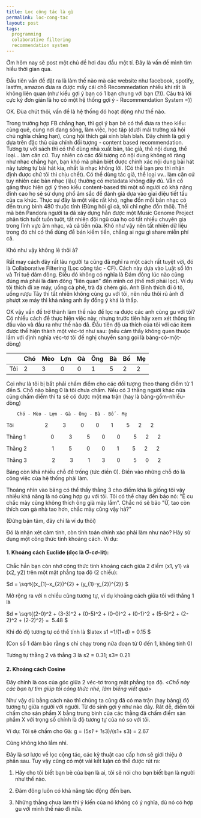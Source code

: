 ```yaml
---
title: Lọc cộng tác là gì
permalink: loc-cong-tac
layout: post
tags:
  programming
  colaborative filtering
  recommendation system
---
```


Ờm hôm nay sẽ post một chủ đề hơi đau đầu một tí. Đây là vấn đề mình tìm hiểu thời gian qua.

Đầu tiên vấn đề đặt ra là làm thế nào mà các website như facebook, spotify, lastfm, amazon đưa ra được mấy cái chỗ Recommedation nhiều khi rất là không liên quan (như kiểu gợi ý bạn có 1 bạn chung với bạn (?)). Câu trả lời cực kỳ đơn giản là họ có một hệ thống gợi ý - Recommendation System =))

OK. Đùa chút thôi, vấn đề là hệ thống đó hoạt động như thế nào.

Trong trường hợp FB chẳng hạn, thì gợi ý bạn bè có thể đưa ra theo kiểu: cùng quê, cùng nơi đang sống, làm việc, học tập (dưới mái trường xã hội chủ nghĩa chẳng hạn), cùng hội thích gái xinh blah blah. Đây chính là gợi ý dựa trên đặc thù của chính đối tượng - content based recommendation. Tương tự với sách thì có thể dùng nhà xuất bản, tác giả, thẻ nội dung, thể loại... làm căn cứ. Tuy nhiên có các đối tượng có nội dung không rõ ràng như nhạc chẳng hạn, bạn khó mà phân biệt được chính xác nội dung bài hát này tương tự bài hát kia, nhất là nhạc không lời. (Có thể bạn pro thì nhận định được chứ tôi thì chịu chết). Có thể dùng tác giả, thể loại vv.. làm căn cứ tuy nhiên các bản nhạc (lậu) thường có metadata không đầy đủ. Vẫn cố gắng thực hiện gợi ý theo kiểu content-based thì một số người có khả năng đỉnh cao họ sẽ sử dụng phổ âm sắc để đánh giá dựa vào giai điệu tiết tấu của ca khúc. Thực sự đây là một việc rất khó, nghe đồn mỗi bản nhạc có đến trung bình 480 thuộc tính (Đừng hỏi gì cả, tôi chỉ nghe đồn thôi). Thế mà bên Pandora người ta đã xây dựng hẳn được một Music Genome Project phân tích tuốt tuồn tuột, tất nhiên đội ngũ của họ có tất nhiều chuyên gia trong lĩnh vực âm nhạc, và cả tiền nữa. Khó như vậy nên tất nhiên dữ liệu trong đó chỉ có thể dùng để bán kiếm tiền, chẳng ai ngu gì share miễn phí cả.

Khó như vậy không lẽ thôi à?

Rất may cách đây rất lâu người ta cũng đã nghĩ ra một cách rất tuyệt vời, đó là Collaborative Filtering (Lọc cộng tác - CF). Cách này dựa vào Luật số lớn và Trí tuệ đám đông. Điều đó không có nghĩa là Đám đông lúc nào cũng đúng mà phải là đám đông "liên quan" đến mình cơ (thế mới phải lọc). Ví dụ tôi thích đi xe máy, uống cà phê, trà đá chém gió. Anh Bình thích đi ô tô, uống rượu Tây thì tất nhiên không cùng gu với tôi, nên nếu thôi rủ ảnh đi phượt xe máy thì khả năng anh ấy đồng ý khá là thấp.

OK vậy vấn đề trở thành làm thế nào để lọc ra được các anh cùng gu với tôi? Có nhiều cách để thực hiện việc này, nhưng trước tiên hãy xem xét thông tin đầu vào và đầu ra như thế nào đã. Đầu tiên độ ưa thích của tôi với các item được thể hiện thành một véc-tơ như sau: (nếu cảm thấy không quen thuộc lắm với định nghĩa véc-tơ tôi đề nghị chuyển sang gọi là bảng-có-một-dòng)

<table>
<thead>
	<tr>
    	<th></th><th>Chó</th><th>Mèo</th><th>Lợn</th><th>Gà</th><th>Ông</th><th>Bà</th><th>Bố</th><th>Mẹ
    </tr>
</thead>
<tbody>
	<tr>
    	<td>Tôi</td>
        <td>2</td>
        <td>3</td>
        <td>0</td>
        <td>0</td>
        <td>1</td>
        <td>5</td>
        <td>2</td>
        <td>2</td>
    </tr>
</tbody>
</table>


Coi như là tôi bị bắt phải chấm điểm cho các đối tượng theo thang điểm từ 1 đến 5. Chỗ nào bằng 0 là tôi chưa chấm. Nếu có 3 thằng người khác nữa cũng chấm điểm thì ta sẽ có được một ma trận (hay là bảng-gồm-nhiều-dòng)

        Chó - Mèo - Lợn - Gà - Ông - Bà - Bố - Mẹ

Tôi                     2          3          0        0        1         5      2      2

Thằng 1                 0          3          5        0        0         5      2      2

Thằng 2                 1          5          0        0        1         5      2      2

Thằng 3                 2          3          1        3        0         5      0      2

Bảng còn khá nhiều chỗ để trống (tức điền 0). Điền vào những chỗ đó là công việc của hệ thống phải làm.

Thoáng nhìn vào bảng có thể thấy thằng 3 cho điểm khá là giống tôi vậy nhiều khả năng là nó cũng hợp gu với tôi. Tôi có thể chạy đến bảo nó: "Ê cu chắc mày cũng không thích ông già mày lắm". Chắc nó sẽ bảo "Ừ, tao còn thích con gà nhà tao hơn, chắc mày cũng vậy hả?"

(Đừng bận tâm, đây chỉ là ví dụ thôi)

Đó là nhận xét cảm tính, còn tính toán chính xác phải làm như nào? Hãy sử dụng một công thức tính khoảng cách. Ví dụ:

#### 1. Khoảng cách Euclide (đọc là Ơ-cơ-lít):

Chắc hẳn bạn còn nhớ công thức tính khoảng cách giữa 2 điểm (x1, y1) vả (x2, y2) trên một mặt phẳng tọa độ (2 chiều):

$d = \sqrt{(x_{1}-x_{2})^{2} + (y_{1}-y_{2})^{2}} $

Mở rộng ra với n chiều cũng tương tự, ví dụ khoảng cách giữa tôi với thằng 1 là

$d = \sqrt{(2-0)^2 + (3-3)^2 + (0-5)^2 + (0-0)^2 + (0-1)^2 + (5-5)^2 + (2-2)^2 + (2-2)^2} =  5.48 $

Khi đó độ tương tự có thể tính là $latex s1 =1/(1+d) = 0.15 $

(Con số 1 đảm bảo rằng s chỉ chạy trong nửa đoạn từ 0 đến 1, không tính 0)

Tương tự thằng 2 và thằng 3 là s2 = 0.31; s3= 0.21

#### 2. Khoảng cách Cosine

Đây chính là cos của góc giữa 2 véc-tơ trong mặt phẳng tọa độ.
<*Chỗ này các bạn tự tìm giúp tôi công thức nhé, làm biếng viết quá*>

Như vậy dù bằng cách nào thì chúng ta cũng đã có ma trận (hay bảng) độ tương tự giữa người với người. Từ đó sinh gợi ý như nào đây. Rất dễ, điểm tôi chấm cho sản phẩm X bằng trung bình của các thằng đã chấm điểm sản phẩm X với trọng số chính là độ tương tự của nó so với tôi.

Ví dụ: Tôi sẽ chấm cho Gà: g = (5*s1 + 1*s3)/(s1+ s3) = 2.67

Cũng không khó lắm nhỉ.

Đây là sơ lược về lọc cộng tác, các kỹ thuật cao cấp hơn sẽ giới thiệu ở phần sau. Tuy vậy cũng có một vài kết luận có thể được rút ra:

1. Hãy cho tôi biết bạn bè của bạn là ai, tôi sẽ nói cho bạn biết bạn là người như thế nào.

2. Đám đông luôn có khả năng tác động đến bạn.

3. Những thằng chưa làm thì ý kiến của nó không có ý nghĩa, dù nó có hợp gu với mình thế nào đi nữa.
